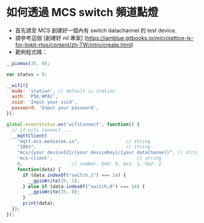 # 如何透過 MCS switch 頻道點燈


* 首先請至 MCS 創建好一個內有 switch datachannel 的 test device.
* 請參考這個 [創建好 ml 專案] (https://iamblue.gitbooks.io/microlattice-js-for-linkit-rtos/content/zh-TW/intro/create.html)
* 範例程式碼：

``` js
__pinmux(35, 8);

var status = 0;

__wifi({
  mode: 'station', // default is station
  auth: 'PSK_WPA2',
  ssid: 'Input your ssid',
  password: 'Input your password',
});

global.eventStatus.on('wifiConnect', function() {
  // if wifi connect ...
  __mqttClient(
    "mqtt.mcs.mediatek.io",                 // string
    "1883",                                 // string
    "mcs/{your deviceId}/{your deviceKey}/{your dataChannel}", // string
    'mcs-client',                               // string
    0,                  // number: Qo0: 0, Qo1: 1, Qo2: 2
    function(data) {
      if (data.indexOf("switch,1") === 14) {
        __gpioWrite(35, 1);
      } else if (data.indexOf("switch,0") === 14) {
        __gpioWrite(35, 0);
      }
      print(data);
  });
});

```